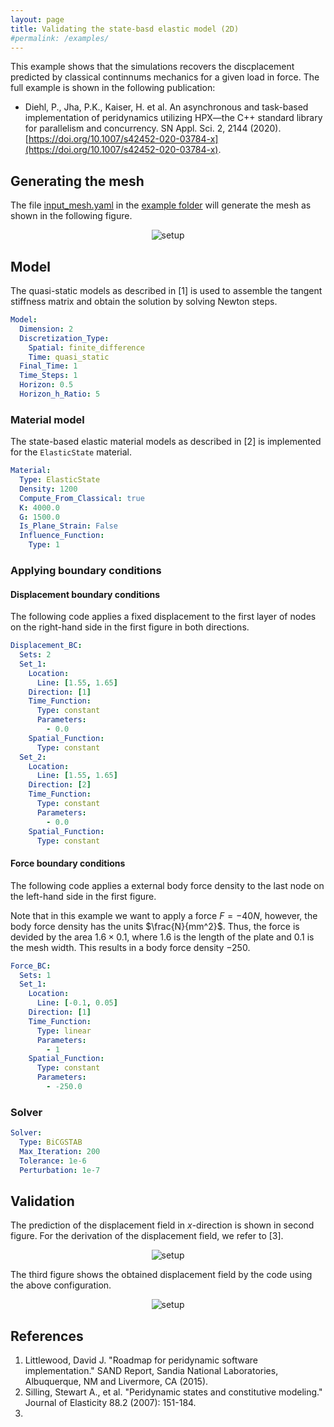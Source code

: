 ```yaml
---
layout: page
title: Validating the state-basd elastic model (2D)
#permalink: /examples/
---
```

<script type="text/x-mathjax-config">
    MathJax.Hub.Config({
      tex2jax: {
        skipTags: ['script', 'noscript', 'style', 'textarea', 'pre'],
        inlineMath: [['$','$']]
      }
    });
  </script>
  <script src="https://cdn.mathjax.org/mathjax/latest/MathJax.js?config=TeX-AMS-MML_HTMLorMML" type="text/javascript"></script>

This example shows that the simulations recovers the discplacement predicted by classical continnums mechanics for a given load in force. The full example is shown in the following publication:

* Diehl, P., Jha, P.K., Kaiser, H. et al. An asynchronous and task-based implementation of peridynamics utilizing HPX—the C++ standard library for parallelism and concurrency. SN Appl. Sci. 2, 2144 (2020). [https://doi.org/10.1007/s42452-020-03784-x](https://doi.org/10.1007/s42452-020-03784-x).


## Generating the mesh

The file [input_mesh.yaml](https://github.com/nonlocalmodels/NLMech/tree/master/examples/qsModel/2D/input_mesh.yaml) in the [example folder](https://github.com/nonlocalmodels/NLMech/tree/master/examples/qsModel/2D) will generate the mesh as shown in the following figure.

<p id="mesh" align="center">
	<img src="{{ site.url }}/assets/img/qs_2D_mesh.png" alt="setup"  />
</p>

## Model

The quasi-static models as described in [1] is used to assemble the tangent stiffness matrix and obtain the solution by solving Newton steps.

```yaml
Model: 
  Dimension: 2 
  Discretization_Type:
    Spatial: finite_difference
    Time: quasi_static
  Final_Time: 1 
  Time_Steps: 1
  Horizon: 0.5
  Horizon_h_Ratio: 5
```

### Material model

The state-based elastic material models as described in [2] is implemented for the `ElasticState` material.

```yaml
Material: 
  Type: ElasticState 
  Density: 1200
  Compute_From_Classical: true 
  K: 4000.0 
  G: 1500.0
  Is_Plane_Strain: False
  Influence_Function: 
    Type: 1 
```

### Applying boundary conditions

#### Displacement boundary conditions

The following code applies a fixed displacement to the first layer of nodes on the right-hand side in the first figure in both directions. 

```yaml
Displacement_BC: 
  Sets: 2 
  Set_1:  
    Location:   
      Line: [1.55, 1.65]
    Direction: [1] 
    Time_Function: 
      Type: constant 
      Parameters: 
        - 0.0 
    Spatial_Function: 
      Type: constant 
  Set_2:  
    Location:   
      Line: [1.55, 1.65]
    Direction: [2] 
    Time_Function: 
      Type: constant 
      Parameters: 
        - 0.0 
    Spatial_Function: 
      Type: constant 

```

#### Force boundary conditions

The following code applies a external body force density to the last node on the left-hand side in the first figure.

Note that in this example we want to apply a force $F=-40N$, however, the body force density has the units $\frac{N}{mm^2}$. Thus, 
the force is devided by the area $1.6\times 0.1$, where $1.6$ is the length of the plate and $0.1$ is the mesh width. This results
in a body force density $-250$.

```yaml
Force_BC:
  Sets: 1
  Set_1:
    Location:
      Line: [-0.1, 0.05]
    Direction: [1]
    Time_Function:
      Type: linear
      Parameters:
        - 1
    Spatial_Function:
      Type: constant
      Parameters:
        - -250.0
```

### Solver

```yaml
Solver:
  Type: BiCGSTAB
  Max_Iteration: 200
  Tolerance: 1e-6
  Perturbation: 1e-7
```

## Validation 

The prediction of the displacement field in $x$-direction is shown in second figure. For the derivation of the displacement field, we refer to [3].

<p id="mesh" align="center">
	<img src="{{ site.url }}/assets/img/qs_ccm.png" alt="setup"  />
</p>

The third figure shows the obtained displacement field by the code using the above configuration. 


<p id="mesh" align="center">
	<img src="{{ site.url }}/assets/img/qs_2d_code.png" alt="setup"  />
</p>

## References
1. Littlewood, David J. "Roadmap for peridynamic software implementation." SAND Report, Sandia National Laboratories, Albuquerque, NM and Livermore, CA (2015).
2. Silling, Stewart A., et al. "Peridynamic states and constitutive modeling." Journal of Elasticity 88.2 (2007): 151-184.
3.
